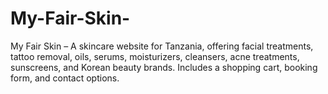 # My-Fair-Skin-
My Fair Skin – A skincare website for Tanzania, offering facial treatments, tattoo removal, oils, serums, moisturizers, cleansers, acne treatments, sunscreens, and Korean beauty brands. Includes a shopping cart, booking form, and contact options.
